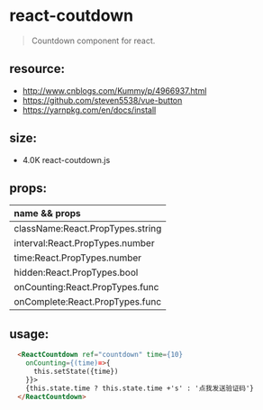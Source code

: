 # react-coutdown
> Countdown component for react.


## resource:
+ http://www.cnblogs.com/Kummy/p/4966937.html
+ https://github.com/steven5538/vue-button
+ https://yarnpkg.com/en/docs/install


## size:
+ 4.0K	react-coutdown.js

## props:
| name && props |
| :----|
| className:React.PropTypes.string |
| interval:React.PropTypes.number |
| time:React.PropTypes.number |
| hidden:React.PropTypes.bool |
| onCounting:React.PropTypes.func |
| onComplete:React.PropTypes.func |



## usage:
```html
  <ReactCountdown ref="countdown" time={10}
    onCounting={(time)=>{
      this.setState({time})
    }}>
    {this.state.time ? this.state.time +'s' : '点我发送验证码'}
  </ReactCountdown>
```

